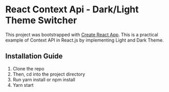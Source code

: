 # React Context Api - Dark/Light Theme Switcher

This project was bootstrapped with [Create React App](https://github.com/facebook/create-react-app).
This is a practical example of Context API in React.js by implementing Light and Dark Theme.

## Installation Guide

1. Clone the repo
2. Then, cd into the project directory
3. Run yarn install or npm install 
4. Yarn start

